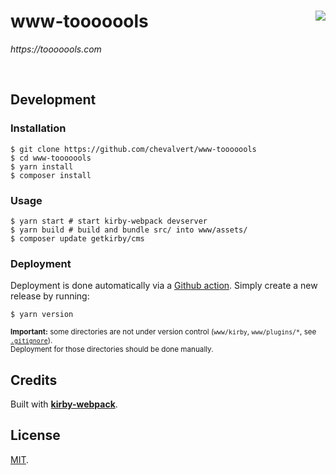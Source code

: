 # www-tooooools [<img src="https://github.com/chevalvert.png?size=100" align="right">](http://chevalvert.fr/)
_https://tooooools.com_

<br>

## Development

### Installation

```console
$ git clone https://github.com/chevalvert/www-tooooools
$ cd www-tooooools
$ yarn install
$ composer install
```

### Usage

```console
$ yarn start # start kirby-webpack devserver
$ yarn build # build and bundle src/ into www/assets/
$ composer update getkirby/cms
```

### Deployment

Deployment is done automatically via a [Github action](.github/workflows/main.yml). Simply create a new release by running:
```console
$ yarn version
```
<sup>**Important:** some directories are not under version control (`www/kirby`, `www/plugins/*`, see [`.gitignore`](.gitignore)).<br>Deployment for those directories should be done manually.</sup>

## Credits

Built with [**kirby-webpack**](https://github.com/brocessing/kirby-webpack).

## License

[MIT](https://tldrlegal.com/license/mit-license).
